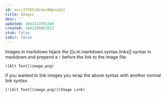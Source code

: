 ```yaml
---
id: aucc37505i8cdax90pzaq52
title: Images
desc: ''
updated: 1641411992308
created: 1641105063923
stub: false
isDir: false
---
```



Images in markdown hijack the [[s.m.markdown.syntax.links]] syntax in markdown and prepend a `!` before the link to the image file:

`![Alt Text](image.png)`

if you wanted to link images you wrap the above syntax with another normal link syntax:

`[![Alt Text](image.png)](Image Link)`
